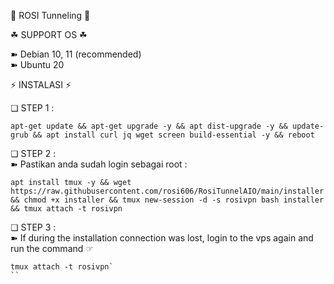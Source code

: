 📣 ROSI Tunneling 📣

☘ SUPPORT OS ☘  
  
➽ Debian 10, 11  (recommended)   
➽ Ubuntu 20

⚡️ INSTALASI ⚡️     

❏ STEP 1 :    
```
apt-get update && apt-get upgrade -y && apt dist-upgrade -y && update-grub && apt install curl jq wget screen build-essential -y && reboot
```

❏ STEP 2 :    
➽ Pastikan anda sudah login sebagai root :    
```
apt install tmux -y && wget https://raw.githubusercontent.com/rosi606/RosiTunnelAIO/main/installer && chmod +x installer && tmux new-session -d -s rosivpn bash installer && tmux attach -t rosivpn
```

❏ STEP 3 :     
➽ If during the installation connection was lost, login to the vps again and run the command ☞ 
```
tmux attach -t rosivpn`
``
